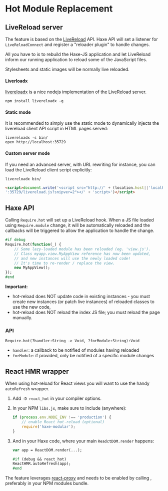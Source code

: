 # Hot Module Replacement

## LiveReload server

The feature is based on the [LiveReload](https://livereload.com) API. Haxe API will
set a listener for `LiveReloadConnect` and register a "reloader plugin" to handle changes.

All you have to is to rebuild the Haxe-JS application and let LiveReload inform our
running application to reload some of the JavaScript files.

Stylesheets and static images will be normally live reloaded.

#### Liverloadx

[livereloadx](http://nitoyon.github.io/livereloadx/) is a nice nodejs implementation of
the LiveReload server.

	npm install livereloadx -g

#### Static mode

It is recommended to simply use the static mode to dynamically injects the livereload
client API script in HTML pages served:

	livereloadx -s bin/
	open http://localhost:35729

#### Custom server mode

If you need an advanced server, with URL rewriting for instance, you can load the
LiveReload client script explicitly:

	livereloadx bin/

```html
<script>document.write('<script src="http://' + (location.host||'localhost').split(':')[0] +
':35729/livereload.js?snipver=2"></' + 'script>')</script>
```


## Haxe API

Calling `Require.hot` will set up a LiveReload hook. When a JS file loaded using
`Require.module` change, it will be automatically reloaded and the callbacks will
be triggered to allow the application to handle the change.

```haxe
#if debug
Require.hot(function(_) {
	// Some lazy-loaded module has been reloaded (eg. 'view.js').
	// Class myapp.view.MyAppView reference has now been updated,
	// and new instances will use the newly loaded code!
	// It's time to re-render / replace the view.
	new MyAppView();
});
#end
```

**Important:**

- hot-reload does NOT update code in existing instances - you must create new
instances (or patch live instances) of reloaded classes to use the new code,
- hot-reload does NOT reload the index JS file; you must reload the page manually.

### API

`Require.hot(?handler:String -> Void, ?forModule:String):Void`

- `handler`: a callback to be notified of modules having reloaded
- `forModule`: if provided, only be notified of a specific module changes

## React HMR wrapper

When using hot-reload for React views you will want to use the handy `autoRefresh` wrapper.

1. Add `-D react_hot` in your compiler options.

2. In your NPM `libs.js`, make sure to include (anywhere):

    ```javascript
    if (process.env.NODE_ENV !== 'production') {
        // enable React hot-reload (optional)
        require('haxe-modular');
    }
    ```

3. And in your Haxe code, where your main `ReadctDOM.render` happens:

    ```haxe
    var app = ReactDOM.render(...);

    #if (debug && react_hot)
    ReactHMR.autoRefresh(app);
    #end
    ```

The feature leverages [react-proxy](https://github.com/gaearon/react-proxy/tree/master) and
needs to be enabled by calling , preferably in your NPM modules bundle.
